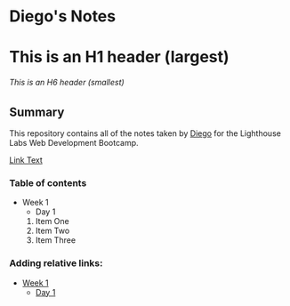 # Diego's Notes
# This is an H1 header (largest)
###### This is an H6 header (smallest)

## Summary 

This repository contains all of the notes taken by [Diego](https://www.lighthouselabs.ca/en/web-development?gclid=CjwKCAjwov6hBhBsEiwAvrvN6MuvNj1d455xKZsFHB3TbYmoGsJ2lsXxogTJ39RU3_g4l0ey2iTgNBoCswAQAvD_BwE) for the Lighthouse Labs Web Development Bootcamp.

[Link Text](https://mendozadiego.com) 


### Table of contents

* Week 1
  * Day 1
  1. Item One 
    2. Item Two
  3. Item Three

### Adding relative links:
* [Week 1](/week_1)
  * [Day 1](/week1/day_1)
  